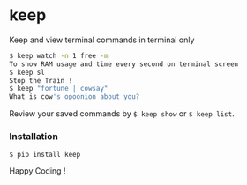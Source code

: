# keep
Keep and view terminal commands in terminal only

```sh
$ keep watch -n 1 free -m
To show RAM usage and time every second on terminal screen
$ keep sl
Stop the Train !
$ keep "fortune | cowsay"
What is cow's opoonion about you?
```

Review your saved commands by `$ keep show` or `$ keep list`.

### Installation
```
$ pip install keep
```

Happy Coding ! 

